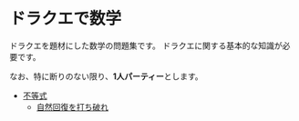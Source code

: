 # ドラクエで数学

ドラクエを題材にした数学の問題集です。
ドラクエに関する基本的な知識が必要です。

なお、特に断りのない限り、**1人パーティー**とします。

* [不等式](./inequality)
    * [自然回復を打ち破れ](./inequality/autohealing.md)
